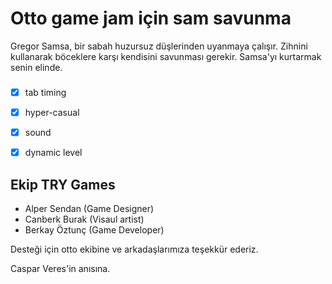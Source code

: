 # Otto game jam için sam savunma


Gregor Samsa, bir sabah huzursuz düşlerinden uyanmaya çalışır. Zihnini kullanarak böceklere karşı kendisini savunması gerekir. Samsa'yı kurtarmak senin elinde.

###

- [x] tab timing
- [x] hyper-casual 
- [x] sound 
- [x] dynamic level 


## Ekip TRY Games
- Alper Sendan (Game Designer)
- Canberk Burak (Visaul artist)
- Berkay Öztunç (Game Developer)

Desteği için otto ekibine ve arkadaşlarımıza teşekkür ederiz.

Caspar Veres'in anısına.
